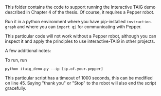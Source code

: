 
This folder contains the code to support running the Interactive TAIG demo described in Chapter 4 of the thesis.  Of course, it requires a Pepper robot.

Run it in a python environment where you have pip-installed `instruction-graph` and where you can `import qi` for communicating with Pepper.

This particular code will not work without a Pepper robot, although you can inspect it and apply the principles to use interactive-TAIG in other projects.

A few additional notes:

To run, run 

    python itaig_demo.py --ip [ip.of.your.pepper]

This particular script has a timeout of 1000 seconds, this can be modified on line 45.  Saying "thank you" or "Stop" to the robot will also end the script gracefully.
